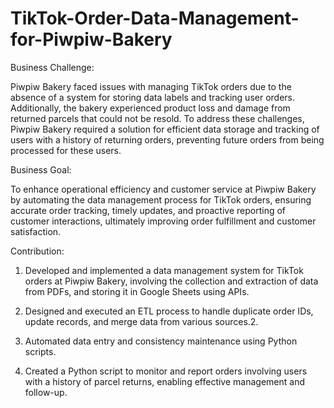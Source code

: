 # TikTok-Order-Data-Management-for-Piwpiw-Bakery

Business Challenge:

Piwpiw Bakery faced issues with managing TikTok orders due to the absence of a system for storing data labels and tracking user orders. Additionally, the bakery experienced product loss and damage from returned parcels that could not be resold. To address these challenges, Piwpiw Bakery required a solution for efficient data storage and tracking of users with a history of returning orders, preventing future orders from being processed for these users.

Business Goal:

To enhance operational efficiency and customer service at Piwpiw Bakery by automating the data management process for TikTok orders, ensuring accurate order tracking, timely updates, and proactive reporting of customer interactions, ultimately improving order fulfillment and customer satisfaction.

Contribution:

1. Developed and implemented a data management system for TikTok orders at Piwpiw Bakery, involving the collection and extraction of data from PDFs, and storing it in Google Sheets using APIs.

2. Designed and executed an ETL process to handle duplicate order IDs, update records, and merge data from various sources.2.

3. Automated data entry and consistency maintenance using Python scripts.

4. Created a Python script to monitor and report orders involving users with a history of parcel returns, enabling effective management and follow-up.
